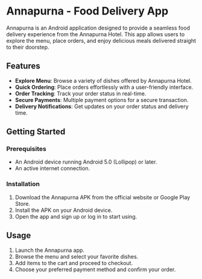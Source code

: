 # Annapurna - Food Delivery App

Annapurna is an Android application designed to provide a seamless food delivery experience from the Annapurna Hotel. This app allows users to explore the menu, place orders, and enjoy delicious meals delivered straight to their doorstep.

## Features

- **Explore Menu**: Browse a variety of dishes offered by Annapurna Hotel.
- **Quick Ordering**: Place orders effortlessly with a user-friendly interface.
- **Order Tracking**: Track your order status in real-time.
- **Secure Payments**: Multiple payment options for a secure transaction.
- **Delivery Notifications**: Get updates on your order status and delivery time.

## Getting Started

### Prerequisites
- An Android device running Android 5.0 (Lollipop) or later.
- An active internet connection.

### Installation
1. Download the Annapurna APK from the official website or Google Play Store.
2. Install the APK on your Android device.
3. Open the app and sign up or log in to start using.

## Usage
1. Launch the Annapurna app.
2. Browse the menu and select your favorite dishes.
3. Add items to the cart and proceed to checkout.
4. Choose your preferred payment method and confirm your order.

